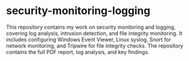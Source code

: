 # security-monitoring-logging
This repository contains my work on security monitoring and logging, covering log analysis, intrusion detection, and file integrity monitoring. It includes configuring Windows Event Viewer, Linux syslog, Snort for network monitoring, and Tripwire for file integrity checks. The repository contains the full PDF report, log analysis, and key findings.
